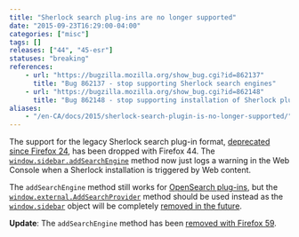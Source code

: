 ```yaml
---
title: "Sherlock search plug-ins are no longer supported"
date: "2015-09-23T16:29:00-04:00"
categories: ["misc"]
tags: []
releases: ["44", "45-esr"]
statuses: "breaking"
references:
    - url: "https://bugzilla.mozilla.org/show_bug.cgi?id=862137"
      title: "Bug 862137 - stop supporting Sherlock search engines"
    - url: "https://bugzilla.mozilla.org/show_bug.cgi?id=862148"
      title: "Bug 862148 - stop supporting installation of Sherlock plugins from the web"
aliases:
    - "/en-CA/docs/2015/sherlock-search-plugin-is-no-longer-supported/"
---
```

The support for the legacy Sherlock search plug-in format, [deprecated since Firefox 24](https://www.fxsitecompat.dev/en-CA/docs/2013/support-for-sherlock-search-plug-ins-has-been-deprecated/), has been dropped with Firefox 44. The [`window.sidebar.addSearchEngine`](https://developer.mozilla.org/docs/Web/API/Window/sidebar/Adding_search_engines_from_Web_pages#Installing_Sherlock_plugins) method now just logs a warning in the Web Console when a Sherlock installation is triggered by Web content.

The `addSearchEngine` method still works for [OpenSearch plug-ins](https://developer.mozilla.org/Web/OpenSearch), but the [`window.external.AddSearchProvider`](https://developer.mozilla.org/docs/Web/API/Window/sidebar/Adding_search_engines_from_Web_pages#Installing_OpenSearch_plugins) method should be used instead as the [`window.sidebar`](https://developer.mozilla.org/docs/Web/API/Window/sidebar) object will be completely [removed in the future](https://www.fxsitecompat.dev/en-CA/docs/2015/window-sidebar-will-be-removed/).

**Update**: The `addSearchEngine` method has been [removed with Firefox 59](https://www.fxsitecompat.dev/en-CA/docs/2018/window-sidebar-addsearchengine-has-been-removed/).
